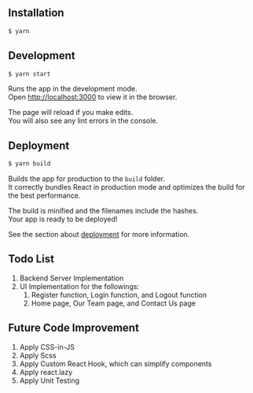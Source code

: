 
## Installation

```bash
$ yarn
```

## Development

```bash
$ yarn start
```
Runs the app in the development mode.\
Open [http://localhost:3000](http://localhost:3000) to view it in the browser.

The page will reload if you make edits.\
You will also see any lint errors in the console.

## Deployment
```bash
$ yarn build
```
Builds the app for production to the `build` folder.\
It correctly bundles React in production mode and optimizes the build for the best performance.

The build is minified and the filenames include the hashes.\
Your app is ready to be deployed!

See the section about [deployment](https://facebook.github.io/create-react-app/docs/deployment) for more information.

## Todo List
1. Backend Server Implementation
2. UI Implementation for the followings:
    1. Register function, Login function, and Logout function
    2. Home page, Our Team page, and Contact Us page

## Future Code Improvement
1. Apply CSS-in-JS
2. Apply Scss
3. Apply Custom React Hook, which can simplify components
4. Apply react.lazy
5. Apply Unit Testing

